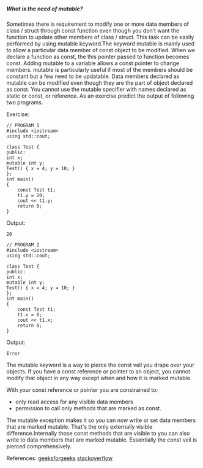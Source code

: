 ##### What is the need of mutable? 
Sometimes there is requirement to modify one or more data members of class / struct through const function even though you don’t want the function to update other members of class / struct.
This task can be easily performed by using mutable keyword.The keyword mutable is mainly used to allow a particular data member of const object to be modified. When we declare a function as const, the this pointer passed to function becomes const. Adding mutable to a variable allows a const pointer to change members. 
mutable is particularly useful if most of the members should be constant but a few need to be updatable. Data members declared as mutable can be modified even though they are the part of object declared as const. You cannot use the mutable specifier with names declared as static or const, or reference.
As an exercise predict the output of following two programs.

Exercise: 
```
// PROGRAM 1
#include <iostream>
using std::cout;

class Test {
public:
int x;
mutable int y;
Test() { x = 4; y = 10; }
};
int main()
{
	const Test t1;
	t1.y = 20;
	cout << t1.y;
	return 0;
}
```
Output:
```
20
```
```
// PROGRAM 2
#include <iostream>
using std::cout;

class Test {
public:
int x;
mutable int y;
Test() { x = 4; y = 10; }
};
int main()
{
	const Test t1;
	t1.x = 8;
	cout << t1.x;
	return 0;
}
```
Output:
```
Error
```
The mutable keyword is a way to pierce the const veil you drape over your objects. If you have a const reference or pointer to an object, you cannot modify that object in any way except when and how it is marked mutable.

With your const reference or pointer you are constrained to:

- only read access for any visible data members
- permission to call only methods that are marked as const.
  
The mutable exception makes it so you can now write or set data members that are marked mutable.
  That's the only externally visible difference.Internally those const methods that are visible to you can also write to data members that are marked mutable.
  Essentially the const veil is pierced comprehensively.
  
 References: [geeksforgeeks](https://www.geeksforgeeks.org/c-mutable-keyword/) [stackoverflow](https://stackoverflow.com/questions/105014/does-the-mutable-keyword-have-any-purpose-other-than-allowing-the-variable-to) 
  
  
